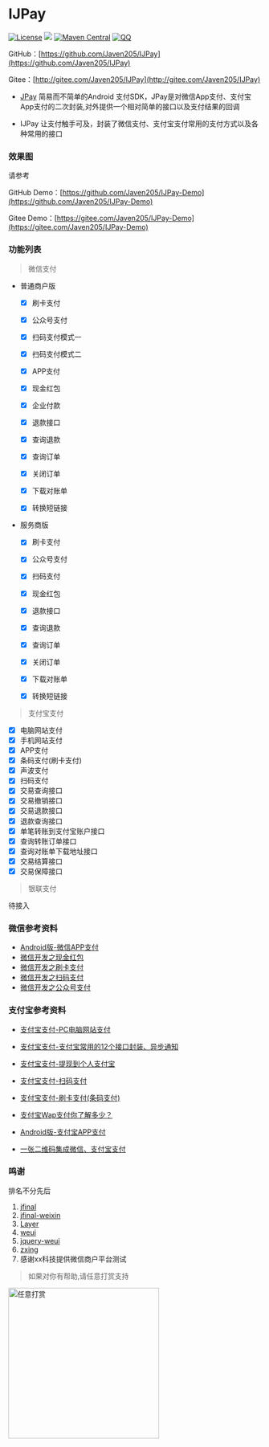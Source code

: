 # IJPay

[![License](https://img.shields.io/badge/license-Apache%202-green.svg)](https://www.apache.org/licenses/LICENSE-2.0)
[![](https://jitpack.io/v/Javen205/IJPay.svg)](https://jitpack.io/#Javen205/IJPay)
[![Maven Central](https://maven-badges.herokuapp.com/maven-central/com.github.javen205/IJPay/badge.svg?style=plastic)](https://maven-badges.herokuapp.com/maven-central/com.github.javen205/IJPay)
[![QQ](http://pub.idqqimg.com/wpa/images/group.png)](https://jq.qq.com/?_wv=1027&k=47koFFR)

GitHub：[https://github.com/Javen205/IJPay](https://github.com/Javen205/IJPay)

Gitee：[http://gitee.com/Javen205/IJPay](http://gitee.com/Javen205/IJPay)



- [JPay](https://gitee.com/Javen205/JPay) 简易而不简单的Android 支付SDK，JPay是对微信App支付、支付宝App支付的二次封装,对外提供一个相对简单的接口以及支付结果的回调

- IJPay 让支付触手可及，封装了微信支付、支付宝支付常用的支付方式以及各种常用的接口


### 效果图

请参考 

GitHub Demo：[https://github.com/Javen205/IJPay-Demo](https://github.com/Javen205/IJPay-Demo)

Gitee Demo：[https://gitee.com/Javen205/IJPay-Demo](https://gitee.com/Javen205/IJPay-Demo)

### 功能列表

  > 微信支付

  - 普通商户版
    - [x] 刷卡支付
    - [x] 公众号支付
    - [x] 扫码支付模式一
    - [x] 扫码支付模式二
    - [x] APP支付
    - [x] 现金红包
    - [x] 企业付款
    - [x] 退款接口
    - [x] 查询退款
    - [x] 查询订单
    - [x] 关闭订单
    - [x] 下载对账单
    - [x] 转换短链接
    


  - 服务商版
    - [x] 刷卡支付
    - [x] 公众号支付
    - [x] 扫码支付
    - [x] 现金红包
    - [x] 退款接口
    - [x] 查询退款
    - [x] 查询订单
    - [x] 关闭订单
    - [x] 下载对账单
    - [x] 转换短链接


   > 支付宝支付


   - [x] 电脑网站支付
   - [x] 手机网站支付
   - [x] APP支付
   - [x] 条码支付(刷卡支付)
   - [x] 声波支付
   - [x] 扫码支付
   - [x] 交易查询接口
   - [x] 交易撤销接口
   - [x] 交易退款接口
   - [x] 退款查询接口
   - [x] 单笔转账到支付宝账户接口
   - [x] 查询转账订单接口
   - [x] 查询对账单下载地址接口
   - [x] 交易结算接口
   - [x] 交易保障接口

   > 银联支付

待接入




### 微信参考资料

- [Android版-微信APP支付](http://blog.csdn.net/zyw_java/article/details/54024232)
- [微信开发之现金红包](http://blog.csdn.net/zyw_java/article/details/54024211)
- [微信开发之刷卡支付](http://blog.csdn.net/zyw_java/article/details/54024198)
- [微信开发之扫码支付](http://blog.csdn.net/zyw_java/article/details/54024162)
- [微信开发之公众号支付](http://blog.csdn.net/zyw_java/article/details/54023968)

### 支付宝参考资料

- [支付宝支付-PC电脑网站支付](http://blog.csdn.net/zyw_java/article/details/71970972)

- [支付宝支付-支付宝常用的12个接口封装、异步通知](http://blog.csdn.net/zyw_java/article/details/71844328)

- [支付宝支付-提现到个人支付宝](http://blog.csdn.net/zyw_java/article/details/71598711)
- [支付宝支付-扫码支付](http://blog.csdn.net/zyw_java/article/details/71437269)
- [支付宝支付-刷卡支付(条码支付)](http://blog.csdn.net/zyw_java/article/details/71372789)
- [支付宝Wap支付你了解多少？](http://blog.csdn.net/zyw_java/article/details/54024253)
- [Android版-支付宝APP支付](http://blog.csdn.net/zyw_java/article/details/54024238)
- [一张二维码集成微信、支付宝支付](http://blog.csdn.net/zyw_java/article/details/54630880)


### 鸣谢

排名不分先后

1. [jfinal](http://git.oschina.net/jfinal/jfinal)
2. [jfinal-weixin](http://git.oschina.net/jfinal/jfinal-weixin)
3. [Layer](http://layer.layui.com/)
4. [weui](https://github.com/weui/weui)
5. [jquery-weui](https://github.com/lihongxun945/jquery-weui/)
6. [zxing](https://github.com/zxing/zxing)
7. 感谢xx科技提供微信商户平台测试

>如果对你有帮助,请任意打赏支持


<img src="http://img.blog.csdn.net/20170425211154361?watermark/2/text/aHR0cDovL2Jsb2cuY3Nkbi5uZXQvenl3X2phdmE=/font/5a6L5L2T/fontsize/400/fill/I0JBQkFCMA==/dissolve/70/gravity/SouthEast" width = "300" alt="任意打赏" align=center />
